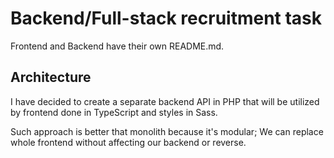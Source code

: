 # Backend/Full-stack recruitment task

Frontend and Backend have their own README.md.

## Architecture
I have decided to create a separate backend API in PHP that will be utilized by frontend done in TypeScript and styles in Sass.

Such approach is better that monolith because it's modular; We can replace whole frontend without affecting our backend or reverse.
